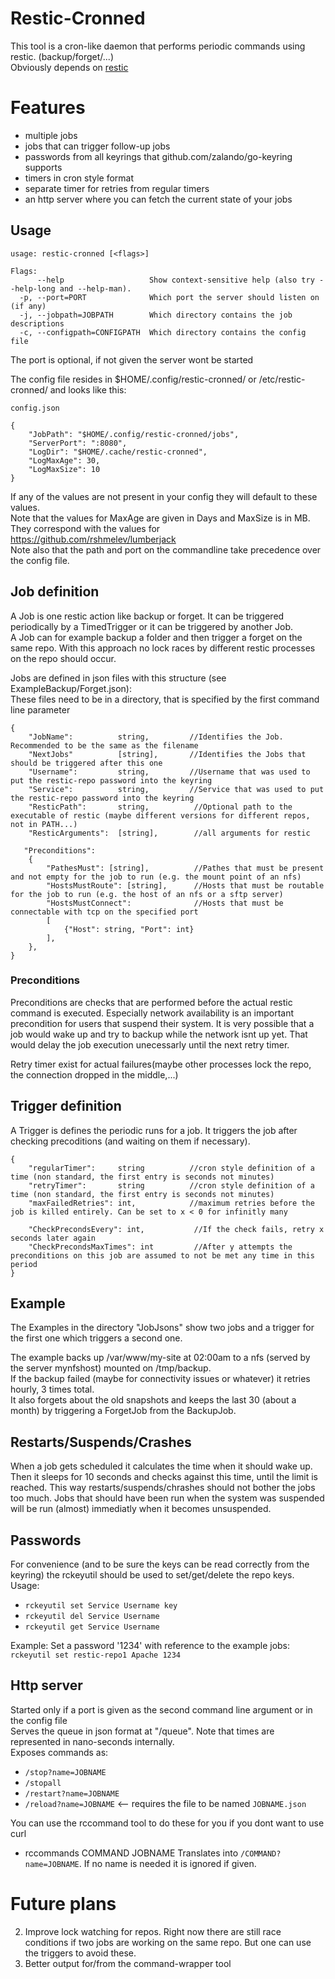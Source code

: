 Restic-Cronned
==============
This tool is a cron-like daemon that performs periodic commands using restic. (backup/forget/...)  
Obviously depends on [restic](https://github.com/restic/restic)
# Features #
* multiple jobs
* jobs that can trigger follow-up jobs
* passwords from all keyrings that github.com/zalando/go-keyring supports
* timers in cron style format
* separate timer for retries from regular timers
* an http server where you can fetch the current state of your jobs

## Usage ##
```
usage: restic-cronned [<flags>]

Flags:
      --help                   Show context-sensitive help (also try --help-long and --help-man).
  -p, --port=PORT              Which port the server should listen on (if any)
  -j, --jobpath=JOBPATH        Which directory contains the job descriptions
  -c, --configpath=CONFIGPATH  Which directory contains the config file

```
The port is optional, if not given the server wont be started
  
The config file resides in $HOME/.config/restic-cronned/ or /etc/restic-cronned/ and looks like this:

```
config.json

{
    "JobPath": "$HOME/.config/restic-cronned/jobs",
    "ServerPort": ":8080",
    "LogDir": "$HOME/.cache/restic-cronned",
    "LogMaxAge": 30,
    "LogMaxSize": 10
}
```
If any of the values are not present in your config they will default to these values.  
Note that the values for MaxAge are given in Days and MaxSize is in MB. They correspond with the values for https://github.com/rshmelev/lumberjack  
Note also that the path and port on the commandline take precedence over the config file.  


## Job definition ##
A Job is one restic action like backup or forget. It can be triggered periodically by a TimedTrigger or it can be triggered by another Job.  
A Job can for example backup a folder and then trigger a forget on the same repo. With this approach no lock races by different restic processes on the repo should occur.

Jobs are defined in json files with this structure (see ExampleBackup/Forget.json):  
These files need to be in a directory, that is specified by the first command line parameter
```
{ 
    "JobName":          string,         //Identifies the Job. Recommended to be the same as the filename
    "NextJobs"          [string],       //Identifies the Jobs that should be triggered after this one
    "Username":         string,         //Username that was used to put the restic-repo password into the keyring
    "Service":          string,         //Service that was used to put the restic-repo password into the keyring
    "ResticPath":       string,          //Optional path to the executable of restic (maybe different versions for different repos, not in PATH...)
    "ResticArguments":  [string],        //all arguments for restic

   "Preconditions":
    {
        "PathesMust": [string],          //Pathes that must be present and not empty for the job to run (e.g. the mount point of an nfs)
        "HostsMustRoute": [string],      //Hosts that must be routable for the job to run (e.g. the host of an nfs or a sftp server)
        "HostsMustConnect":              //Hosts that must be connectable with tcp on the specified port
        [
            {"Host": string, "Port": int}
        ],
    },   
}
```

### Preconditions ###
Preconditions are checks that are performed before the actual restic command is executed. Especially network availability is an important precondition for users that suspend their system. It is very possible that a job would wake up and try to backup while the network isnt up yet. That would delay the 
job execution unecessarly until the next retry timer.

Retry timer exist for actual failures(maybe other processes lock the repo, the connection dropped in the middle,...)


## Trigger definition ##
A Trigger is defines the periodic runs for a job. It triggers the job after checking precoditions (and waiting on them if necessary).
```
{
    "regularTimer":     string          //cron style definition of a time (non standard, the first entry is seconds not minutes)
    "retryTimer":       string          //cron style definition of a time (non standard, the first entry is seconds not minutes)          
    "maxFailedRetries": int,            //maximum retries before the job is killed entirely. Can be set to x < 0 for infinitly many 

    "CheckPrecondsEvery": int,           //If the check fails, retry x seconds later again
    "CheckPrecondsMaxTimes": int         //After y attempts the preconditions on this job are assumed to not be met any time in this period
}
```

## Example ##
The Examples in the directory "JobJsons" show two jobs and a trigger for the first one which triggers a second one.

The example backs up /var/www/my-site at 02:00am to a nfs (served by the server mynfshost) mounted on /tmp/backup.  
If the backup failed (maybe for connectivity issues or whatever) it retries hourly, 3 times total.  
It also forgets about the old snapshots and keeps the last 30 (about a month) by triggering a ForgetJob from the BackupJob.  


## Restarts/Suspends/Crashes ##
When a job gets scheduled it calculates the time when it should wake up. Then it sleeps for 10 seconds and checks against this time, until the limit is reached. This way restarts/suspends/chrashes should not bother the jobs too much. Jobs that should have been run when the system was suspended will be run (almost) immediatly when it becomes unsuspended.

## Passwords ##
For convenience (and to be sure the keys can be read correctly from the keyring) the rckeyutil should be used to set/get/delete the repo keys.  
Usage:
* `rckeyutil set Service Username key`
* `rckeyutil del Service Username`
* `rckeyutil get Service Username`

Example: Set a password '1234' with reference to the example jobs: `rckeyutil set restic-repo1 Apache 1234`

## Http server ##
Started only if a port is given as the second command line argument or in the config file  
Serves the queue in json format at "/queue". Note that times are represented in nano-seconds internally.  
Exposes commands as:  
* `/stop?name=JOBNAME`
* `/stopall`
* `/restart?name=JOBNAME`
* `/reload?name=JOBNAME` <-- requires the file to be named `JOBNAME.json`

You can use the rccommand tool to do these for you if you dont want to use curl
* rccommands COMMAND JOBNAME
Translates into ```/COMMAND?name=JOBNAME```. If no name is needed it is ignored if given. 

# Future plans #
2. Improve lock watching for repos. Right now there are still race conditions if two jobs are working on the same repo. But one can use the triggers to avoid these.
3. Better output for/from the command-wrapper tool

